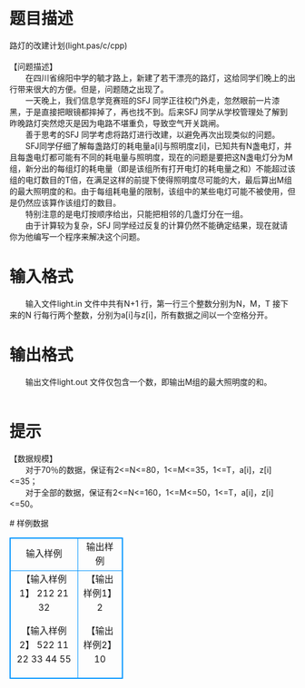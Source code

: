 # 

 
 # 题目描述 
<p>
路灯的改建计划(light.pas/c/cpp)<br><br>【问题描述】<br>　　在四川省绵阳中学的毓才路上，新建了若干漂亮的路灯，这给同学们晚上的出行带来很大的方便。但是，问题随之出现了。<br>　　一天晚上，我们信息学竞赛班的SFJ 同学正往校门外走，忽然眼前一片漆黑，于是直接把眼镜都摔掉了，再也找不到。后来SFJ 同学从学校管理处了解到昨晚路灯突然熄灭是因为电路不堪重负，导致空气开关跳闸。<br>　　善于思考的SFJ 同学考虑将路灯进行改建，以避免再次出现类似的问题。<br>　　SFJ同学仔细了解每盏路灯的耗电量a[i]与照明度z[i]，已知共有N盏电灯，并且每盏电灯都可能有不同的耗电量与照明度，现在的问题是要把这N盏电灯分为M组，新分出的每组灯的耗电量（即是该组所有打开电灯的耗电量之和）不能超过该组的电灯数目的T倍，在满足这样的前提下使得照明度尽可能的大，最后算出M组的最大照明度的和。由于每组耗电量的限制，该组中的某些电灯可能不被使用，但是仍然应该算作该组灯的数目。<br>　　特别注意的是电灯按顺序给出，只能把相邻的几盏灯分在一组。<br>　　由于计算较为复杂，SFJ 同学经过反复的计算仍然不能确定结果，现在就请你为他编写一个程序来解决这个问题。<br></p> 

 
 # 输入格式 
<p>
　　输入文件light.in 文件中共有N+1 行，第一行三个整数分别为N，M，T 接下来的N 行每行两个整数，分别为a[i]与z[i]，所有数据之间以一个空格分开。<br></p> 

 
 # 输出格式 
<p>
　　输出文件light.out 文件仅包含一个数，即输出M组的最大照明度的和。<br><br></p> 

 
 # 提示 
<p>
【数据规模】<br>　　对于70％的数据，保证有2<=N<=80，1<=M<=35，1<=T，a[i]，z[i]<=35； <br>　　对于全部的数据，保证有2<=N<=160，1<=M<=50，1<=T，a[i]，z[i]<=50。</p> 
# 样例数据
<style>
        table,table tr th, table tr td { border:1px solid #0094ff; }
        table { width: 200px; min-height: 25px; line-height: 25px; text-align: center; border-collapse: collapse;}   
    </style>
<table>
	<tr>
		<td>输入样例</td>
		<td>输出样例</td>
	</tr>
<tr><td>【输入样例1】
212 
21 
32 

【输入样例2】
522 
11 
22 
33 
44 
55</td><td>【输出样例1】
2 

【输出样例2】
10 </td></tr></table>
